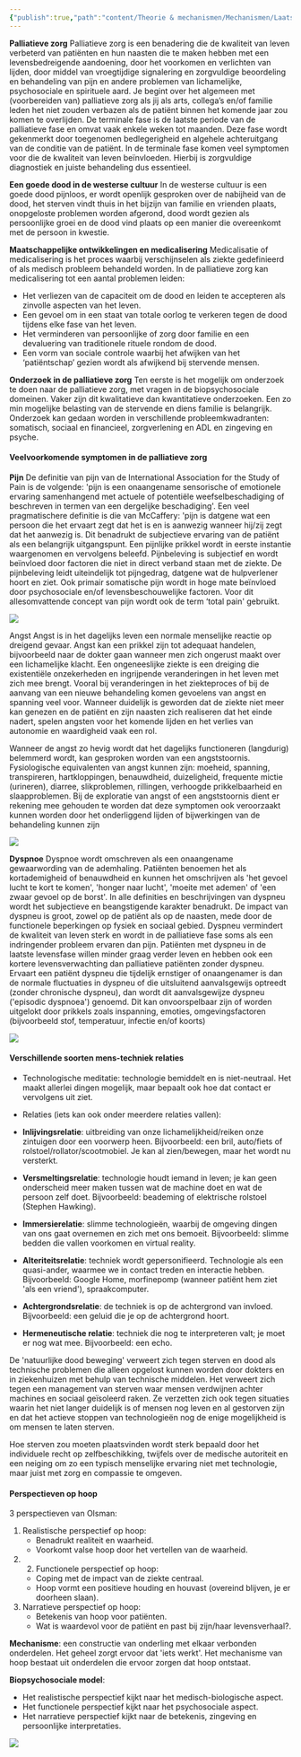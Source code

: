 ```yaml
---
{"publish":true,"path":"content/Theorie & mechanismen/Mechanismen/Laatste levensfase.md","permalink":"/content/theorie-and-mechanismen/mechanismen/laatste-levensfase/","title":"Laatste levensfase","tags":["Geriatrie","Palliatieve_zorg","Mechanismen"]}
---
```



**Palliatieve zorg**
Palliatieve zorg is een benadering die de kwaliteit van leven verbeterd van patiënten en hun
naasten die te maken hebben met een levensbedreigende aandoening, door het voorkomen
en verlichten van lijden, door middel van vroegtijdige signalering en zorgvuldige beoordeling
en behandeling van pijn en andere problemen van lichamelijke, psychosociale en spirituele
aard. Je begint over het algemeen met (voorbereiden van) palliatieve zorg als jij als arts,
collega’s en/of familie leden het niet zouden verbazen als de patiënt binnen het komende
jaar zou komen te overlijden. De terminale fase is de laatste periode van de palliatieve fase
en omvat vaak enkele weken tot maanden. Deze fase wordt gekenmerkt door toegenomen
bedlegerigheid en algehele achteruitgang van de conditie van de patiënt. In de terminale
fase komen veel symptomen voor die de kwaliteit van leven beïnvloeden. Hierbij is
zorgvuldige diagnostiek en juiste behandeling dus essentieel.

**Een goede dood in de westerse cultuur**
In de westerse cultuur is een goede dood pijnloos, er wordt openlijk gesproken over de nabijheid van de dood, het sterven vindt thuis in het bijzijn van familie en vrienden plaats, onopgeloste problemen worden afgerond, dood wordt gezien als persoonlijke groei en de dood vind plaats op een manier die overeenkomt met de persoon in kwestie.

**Maatschappelijke ontwikkelingen en medicalisering**
Medicalisatie of medicalisering is het proces waarbij verschijnselen als ziekte gedefinieerd of als medisch probleem behandeld worden. In de palliatieve zorg kan medicalisering tot een aantal problemen leiden: 
- Het verliezen van de capaciteit om de dood en leiden te accepteren als zinvolle aspecten van het leven.
- Een gevoel om in een staat van totale oorlog te verkeren tegen de dood tijdens elke fase van het leven.
- Het verminderen van persoonlijke of zorg door familie en een devaluering van traditionele rituele rondom de dood.
- Een vorm van sociale controle waarbij het afwijken van het ‘patiëntschap’ gezien wordt als afwijkend bij stervende mensen.

**Onderzoek in de palliatieve zorg**
Ten eerste is het mogelijk om onderzoek te doen naar de palliatieve zorg, met vragen in de biopsychosociale domeinen. Vaker zijn dit kwalitatieve dan kwantitatieve onderzoeken. Een zo min mogelijke belasting van de stervende en diens familie is belangrijk. Onderzoek kan gedaan worden in verschillende probleemkwadranten: somatisch, sociaal en financieel, zorgverlening en ADL en zingeving en psyche. 

#### Veelvoorkomende symptomen in de palliatieve zorg
**Pijn**
De definitie van pijn van de International Association for the Study of Pain is de volgende:
'pijn is een onaangename sensorische of emotionele ervaring samenhangend met actuele of
potentiële weefselbeschadiging of beschreven in termen van een dergelijke beschadiging'.
Een veel pragmatischere definitie is die van McCaffery: 'pijn is datgene wat een persoon die
het ervaart zegt dat het is en is aanwezig wanneer hij/zij zegt dat het aanwezig is. Dit
benadrukt de subjectieve ervaring van de patiënt als een belangrijk uitgangspunt.
Een pijnlijke prikkel wordt in eerste instantie waargenomen en vervolgens beleefd.
Pijnbeleving is subjectief en wordt beïnvloed door factoren die niet in direct verband staan
met de ziekte. De pijnbeleving leidt uiteindelijk tot pijngedrag, datgene wat de hulpverlener
hoort en ziet. Ook primair somatische pijn wordt in hoge mate beïnvloed door psychosociale
en/of levensbeschouwelijke factoren. Voor dit allesomvattende concept van pijn wordt ook de
term ‘total pain' gebruikt.


![](https://i.imgur.com/bZJqR0f.png)

Angst
Angst is in het dagelijks leven een normale menselijke reactie op dreigend gevaar. Angst kan een prikkel zijn tot adequaat handelen, bijvoorbeeld naar de dokter gaan wanneer men zich ongerust maakt over een lichamelijke klacht. Een ongeneeslijke ziekte is een dreiging die existentiële onzekerheden en ingrijpende veranderingen in het leven met zich mee brengt. Vooral bij veranderingen in het ziekteproces of bij de aanvang van een nieuwe behandeling komen gevoelens van angst en spanning veel voor. Wanneer duidelijk is geworden dat de ziekte niet meer kan genezen en de patiënt en zijn naasten zich realiseren dat het einde nadert, spelen angsten voor het komende lijden en het verlies van autonomie en waardigheid vaak een rol.

Wanneer de angst zo hevig wordt dat het dagelijks functioneren (langdurig) belemmerd wordt, kan gesproken worden van een angststoornis. Fysiologische equivalenten van angst kunnen zijn: moeheid, spanning, transpireren, hartkloppingen, benauwdheid, duizeligheid, frequente mictie (urineren), diarree, slikproblemen, rillingen, verhoogde prikkelbaarheid en slaapproblemen. Bij de exploratie van angst of een angststoornis dient er rekening mee gehouden te worden dat deze symptomen ook veroorzaakt kunnen worden door het onderliggend lijden of bijwerkingen van de behandeling kunnen zijn



![](https://i.imgur.com/fZ1NXWP.png)

**Dyspnoe** 
Dyspnoe wordt omschreven als een onaangename gewaarwording van de ademhaling. Patiënten benoemen het als kortademigheid of benauwdheid en kunnen het omschrijven als 'het gevoel lucht te kort te komen', 'honger naar lucht', 'moeite met ademen' of 'een zwaar gevoel op de borst'. In alle definities en beschrijvingen van dyspneu wordt het subjectieve en beangstigende karakter benadrukt. De impact van dyspneu is groot, zowel op de patiënt als op de naasten, mede door de functionele beperkingen op fysiek en sociaal gebied. Dyspneu vermindert de kwaliteit van leven sterk en wordt in de palliatieve fase soms als een indringender probleem ervaren dan pijn. Patiënten met dyspneu in de laatste levensfase willen minder graag verder leven en hebben ook een kortere levensverwachting dan palliatieve patiënten zonder dyspneu. Ervaart een patiënt dyspneu die tijdelijk ernstiger of onaangenamer is dan de normale fluctuaties in dyspneu of die uitsluitend aanvalsgewijs optreedt (zonder chronische dyspneu), dan wordt dit aanvalsgewijze dyspneu ('episodic dyspnoea') genoemd. Dit kan onvoorspelbaar zijn of worden uitgelokt door prikkels zoals inspanning, emoties, omgevingsfactoren (bijvoorbeeld stof, temperatuur, infectie en/of koorts)


![](https://i.imgur.com/n75xJ8w.png)

#### Verschillende soorten mens-techniek relaties 
- Technologische meditatie: technologie bemiddelt en is niet-neutraal. Het maakt allerlei dingen mogelijk, maar bepaalt ook hoe dat contact er vervolgens uit ziet. 

- Relaties (iets kan ook onder meerdere relaties vallen): 
- **Inlijvingsrelatie**: uitbreiding van onze lichamelijkheid/reiken onze zintuigen door een voorwerp heen. Bijvoorbeeld: een bril, auto/fiets of rolstoel/rollator/scootmobiel. Je kan al zien/bewegen, maar het wordt nu versterkt. 
- **Versmeltingsrelatie**: technologie houdt iemand in leven; je kan geen onderscheid meer maken tussen wat de machine doet en wat de persoon zelf doet. Bijvoorbeeld: beademing of elektrische rolstoel (Stephen Hawking). 
- **Immersierelatie**: slimme technologieën, waarbij de omgeving dingen van ons gaat overnemen en zich met ons bemoeit. Bijvoorbeeld: slimme bedden die vallen voorkomen en virtual reality.
- **Alteriteitsrelatie**: techniek wordt gepersonifieerd. Technologie als een quasi-ander, waarmee we in contact treden en interactie hebben. Bijvoorbeeld: Google Home, morfinepomp (wanneer patiënt hem ziet 'als een vriend'), spraakcomputer. 
- **Achtergrondsrelatie**: de techniek is op de achtergrond van invloed. Bijvoorbeeld: een geluid die je op de achtergrond hoort. 
- **Hermeneutische relatie**: techniek die nog te interpreteren valt; je moet er nog wat mee. Bijvoorbeeld: een echo. 


De 'natuurlijke dood beweging' verweert zich tegen sterven en dood als technische problemen die alleen opgelost kunnen worden door dokters en in ziekenhuizen met behulp van technische middelen. Het verweert zich tegen een management van sterven waar mensen verdwijnen achter machines en sociaal geïsoleerd raken. Ze verzetten zich ook tegen situaties waarin het niet langer duidelijk is of mensen nog leven en al gestorven zijn en dat het actieve stoppen van technologieën nog de enige mogelijkheid is om mensen te laten sterven. 

Hoe sterven zou moeten plaatsvinden wordt sterk bepaald door het individuele recht op zelfbeschikking, twijfels over de medische autoriteit en een neiging om zo een typisch menselijke ervaring niet met technologie, maar juist met zorg en compassie te omgeven.

#### Perspectieven op hoop
3 perspectieven van Olsman: 
1. Realistische perspectief op hoop: 
	- Benadrukt realiteit en waarheid.
	- Voorkomt valse hoop door het vertellen van de waarheid. 
2. 2. Functionele perspectief op hoop: 
	- Coping met de impact van de ziekte centraal.
	- Hoop vormt een positieve houding en houvast (overeind blijven, je er doorheen slaan).
3. Narratieve perspectief op hoop:
	- Betekenis van hoop voor patiënten.
	- Wat is waardevol voor de patiënt en past bij zijn/haar levensverhaal?. 

**Mechanisme**: een constructie van onderling met elkaar verbonden onderdelen. Het geheel zorgt ervoor dat 'iets werkt'. Het mechanisme van hoop bestaat uit onderdelen die ervoor zorgen dat hoop ontstaat. 

**Biopsychosociale model**: 
- Het realistische perspectief kijkt naar het medisch-biologische aspect.
- Het functionele perspectief kijkt naar het psychosociale aspect.
- Het narratieve perspectief kijkt naar de betekenis, zingeving en persoonlijke interpretaties.


![](https://i.imgur.com/7YUGxGM.png)
